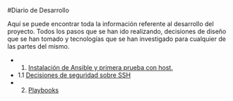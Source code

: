#Diario de Desarrollo

Aquí se puede encontrar toda la información referente al desarrollo del proyecto. Todos los pasos que se han ido realizando, decisiones de diseño que se han tomado y tecnologías que se han investigado para cualquier de las partes del mismo.

* 1. [Instalación de Ansible y primera prueba con host.](InstalacionAnsiblePrueba.md)
* 1.1 [Decisiones de seguridad sobre SSH](seguridadSSH.md)
* 2. [Playbooks](playbook.md)
